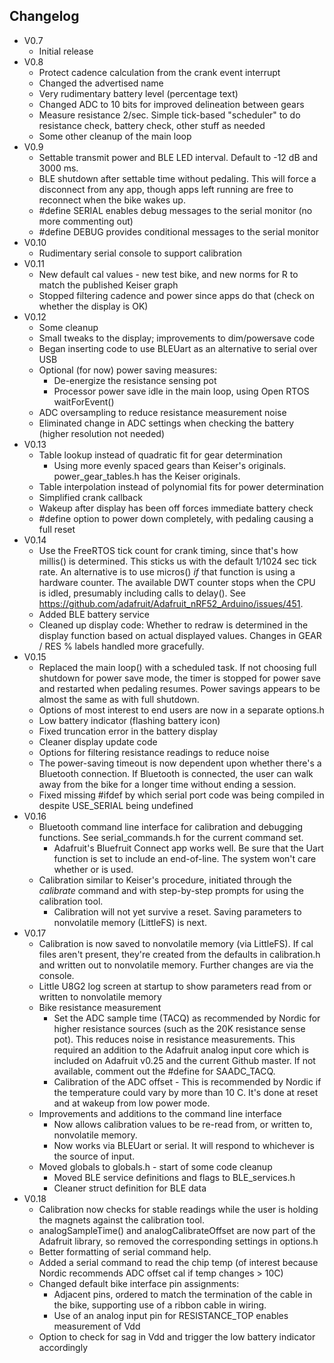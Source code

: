 ## Changelog
- V0.7
  - Initial release
- V0.8
  - Protect cadence calculation from the crank event interrupt
  - Changed the advertised name
  - Very rudimentary battery level (percentage text)
  - Changed ADC to 10 bits for improved delineation between gears
  - Measure resistance 2/sec. Simple tick-based "scheduler" to do resistance check, battery check, other stuff as needed
  - Some other cleanup of the main loop
- V0.9
  - Settable transmit power and BLE LED interval. Default to -12 dB and 3000 ms.
  - BLE shutdown after settable time without pedaling. This will force a disconnect from any app, though apps left running are free to reconnect when the bike wakes up.
  - #define SERIAL enables debug messages to the serial monitor (no more commenting out)
  - #define DEBUG provides conditional messages to the serial monitor
- V0.10
  - Rudimentary serial console to support calibration
- V0.11
  - New default cal values - new test bike, and new norms for R to match the published Keiser graph
  - Stopped filtering cadence and power since apps do that (check on whether the display is OK)
- V0.12
  - Some cleanup
  - Small tweaks to the display; improvements to dim/powersave code
  - Began inserting code to use BLEUart as an alternative to serial over USB
  - Optional (for now) power saving measures:
    - De-energize the resistance sensing pot
    - Processor power save idle in the main loop, using Open RTOS waitForEvent()
  - ADC oversampling to reduce resistance measurement noise
  - Eliminated change in ADC settings when checking the battery (higher resolution not needed)
- V0.13
  - Table lookup instead of quadratic fit for gear determination
    - Using more evenly spaced gears than Keiser's originals. power_gear_tables.h has the Keiser originals.
  - Table interpolation instead of polynomial fits for power determination
  - Simplified crank callback
  - Wakeup after display has been off forces immediate battery check
  - #define option to power down completely, with pedaling causing a full reset
- V0.14
  - Use the FreeRTOS tick count for crank timing, since that's how millis() is determined. This sticks us with the default 1/1024 sec tick rate. An alternative is to use micros() *if* that function is using a hardware counter. The available DWT counter stops when the CPU is idled, presumably including calls to delay(). See https://github.com/adafruit/Adafruit_nRF52_Arduino/issues/451. 
  - Added BLE battery service
  - Cleaned up display code: Whether to redraw is determined in the display function based on actual displayed values. Changes in GEAR / RES % labels handled more gracefully.
- V0.15
  - Replaced the main loop() with a scheduled task. If not choosing full shutdown for power save mode, the timer is stopped for power save and restarted when pedaling resumes. Power savings appears to be almost the same as with full shutdown.
  - Options of most interest to end users are now in a separate options.h
  - Low battery indicator (flashing battery icon)
  - Fixed truncation error in the battery display
  - Cleaner display update code
  - Options for filtering resistance readings to reduce noise
  - The power-saving timeout is now dependent upon whether there's a Bluetooth connection. If Bluetooth is connected, the user can walk away from the bike for a longer time without ending a session.
  - Fixed missing #ifdef by which serial port code was being compiled in despite USE_SERIAL being undefined
- V0.16
  - Bluetooth command line interface for calibration and debugging functions. See serial_commands.h for the current command set.
    - Adafruit's Bluefruit Connect app works well. Be sure that the Uart function is set to include an end-of-line. The system won't care whether <return> or <newline> is used.
  - Calibration similar to Keiser's procedure, initiated through the *calibrate* command and with step-by-step prompts for using the calibration tool.
    - Calibration will not yet survive a reset. Saving parameters to nonvolatile memory (LittleFS) is next.
- V0.17
  - Calibration is now saved to nonvolatile memory (via LittleFS). If cal files aren't present, they're created from the defaults in calibration.h and written out to nonvolatile memory. Further changes are via the console.
  - Little U8G2 log screen at startup to show parameters read from or written to nonvolatile memory
  - Bike resistance measurement
    - Set the ADC sample time (TACQ) as recommended by Nordic for higher resistance sources (such as the 20K resistance sense pot). This reduces noise in resistance measurements. This required an addition to the Adafruit analog input core which is included on Adafruit v0.25 and the current Github master. If not available, comment out the #define for SAADC_TACQ.
    - Calibration of the ADC offset - This is recommended by Nordic if the temperature could vary by more than 10 C. It's done at reset and at wakeup from low power mode.
  - Improvements and additions to the command line interface
    - Now allows calibration values to be re-read from, or written to, nonvolatile memory. 
    - Now works via BLEUart or serial. It will respond to whichever is the source of input.
  - Moved globals to globals.h - start of some code cleanup
    - Moved BLE service definitions and flags to BLE_services.h
    - Cleaner struct definition for BLE data
- V0.18
  - Calibration now checks for stable readings while the user is holding the magnets against the calibration tool.
  - analogSampleTime() and analogCalibrateOffset are now part of the Adafruit library, so removed the corresponding settings in options.h
  - Better formatting of serial command help.
  - Added a serial command to read the chip temp (of interest because Nordic recommends ADC offset cal if temp changes > 10C)
  - Changed default bike interface pin assignments:
    - Adjacent pins, ordered to match the termination of the cable in the bike, supporting use of a ribbon cable in wiring.
    - Use of an analog input pin for RESISTANCE_TOP enables measurement of Vdd
  - Option to check for sag in Vdd and trigger the low battery indicator accordingly
